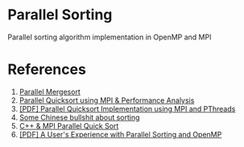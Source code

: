Parallel Sorting
================

Parallel sorting algorithm implementation in OpenMP and MPI

# References

1. [Parallel Mergesort](http://www.mcs.anl.gov/~itf/dbpp/text/node127.html)
2. [Parallel Quicksort using MPI & Performance Analysis](http://www.codeproject.com/Articles/42311/Parallel-Quicksort-using-MPI-Performance-Analysis)
3. [[PDF] Parallel Quicksort Implementation using MPI and PThreads](http://www.winlab.rutgers.edu/~pkataria/pdc.pdf)
4. [Some Chinese bullshit about sorting](http://www.hackchina.com/en/cont/101283)
5. [C++ & MPI Parallel Quick Sort](http://berenger.eu/blog/2011/07/18/cmpi-parallel-quick-sort-multi-procs/)
6. [[PDF] A User's Experience with Parallel Sorting and OpenMP](http://www.plm.eecs.uni-kassel.de/plm/fileadmin/pm/publications/suess/sortOpenMP.pdf)

